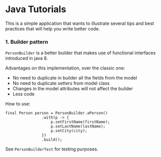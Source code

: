 # Java Tutorials

This is a simple application that wants to illustrate several tips and best practices  that will help you write better code.


### 1. Builder pattern

`PersonBuilder` is a better builder that makes use of functional interfaces introduced in java 8.

Advantages on this implementation, over the classic one:
* No need to duplicate in builder all the fields from the model
* No need to duplicate setters from model class
* Changes in the model attributes will not affect the builder
* Less code

How to use:
```
final Person person = PersonBuilder.aPerson()
				.with(p -> {
					p.setFirstName(firstName);
					p.setLastName(lastName);
					p.setCity(city);
				})
				.build();
```

See `PersonBuilderTest` for testing purposes.
